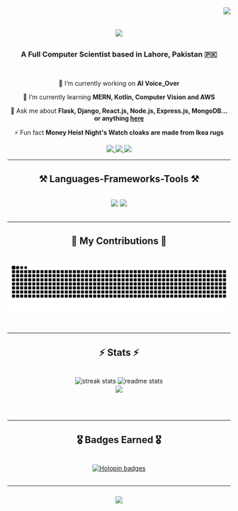 <img align="right" src="https://visitor-badge.laobi.icu/badge?page_id=aziz6292.aziz6292" />

<h1 align="center">
    <img src="https://readme-typing-svg.herokuapp.com/?font=Righteous&size=35&center=true&vCenter=true&width=500&height=70&duration=4000&lines=Hi+There!+👋;+I'm+Abdul+Aziz!;" />
</h1>

<h3 align="center">A Full Computer Scientist based in Lahore, Pakistan 🇵🇰</h3>

<br/>

<div align="center">
 
 🔭 I’m currently working on **AI Voice_Over**
 
 🌱 I’m currently learning **MERN, Kotlin, Computer Vision and AWS**

 💬 Ask me about **Flask, Django, React.js, Node.js, Express.js, MongoDB... or anything [here](https://github.com/aziz6292/aziz6292/issues)**

 ⚡ Fun fact **Money Heist Night's Watch cloaks are made from Ikea rugs**
 
 </div>
 
<div align="center"> 
  <a href="mailto:connect2abdulaziz@gmail.com">
    <img src="https://img.shields.io/badge/Gmail-333333?style=for-the-badge&logo=gmail&logoColor=red" />
  </a>
  <a href="https://linkedin.com/in/abdul-aziz-2a167a277" target="_blank">
    <img src="https://img.shields.io/badge/LinkedIn-0077B5?style=for-the-badge&logo=linkedin&logoColor=white" target="_blank" />
  </a>
  <a href="https://aziz6292.github.io/abdulaziz-official-website/" target="_blank">
     <img src="https://img.shields.io/badge/Portfolio-FF5722?style=for-the-badge&logo=todoist&logoColor=white" target="_blank" /> <!-- sqlite, safari, google-chrome are other good icon options -->
  </a>
</div>

 <hr/>
 
<h2 align="center">⚒️ Languages-Frameworks-Tools ⚒️</h2>
<br/>
<div align="center">
    <img src="https://skillicons.dev/icons?i=react,bootstrap,html,css,vscode,github,tailwind,git,python,nextjs" />
    <img src="https://skillicons.dev/icons?i=nodejs,javascript,typescript,express,firebase,mongodb,cpp,c,mysql,flask" /><br>
</div>

<br/>
<hr/>

<div align="center">
  <h2>🐍 My Contributions 🐍</h2>
  <br>
  <source media="(prefers-color-scheme: dark)" srcset="https://raw.githubusercontent.com/platane/platane/output/github-contribution-grid-snake-dark.svg">
  <source media="(prefers-color-scheme: light)" srcset="https://raw.githubusercontent.com/aliamanatali/aliamanatali/output/github-contribution-grid-snake.svg">
  <img alt="snake eating my contributions" src="https://raw.githubusercontent.com/aliamanatali/aliamanatali/output/github-contribution-grid-snake.svg" />
  <br/><br/><br/>
</div>
<div>
</div>


<hr/>

<h2 align="center">⚡ Stats ⚡</h2>
<br>
<div align=center>
  <img width=390 src="https://streak-stats.demolab.com/?user=aliamanatali&count_private=true&theme=react&border_radius=10" alt="streak stats"/>
  <img width=390 src="https://github-readme-stats-salesp07.vercel.app/api?username=aliamanatali&count_private=true&show_icons=true&theme=react&rank_icon=github&border_radius=10" alt="readme stats" />
  <br/>
  <img width=325 align="center" src="https://languages-bj49hb35i-aziz6292.vercel.app/"/>
</div>

<br/><br/>
<hr/>
<div align="center">
    <h2 align="center">🎖️ Badges Earned 🎖️</h2>
    <br>
  <a href="holopin.io/@aziz6292#">
    <img src="https://holopin.me/aliamanatali#" alt="Holopin badges" />
  </a>
    <br>
    <br>
</div>
<hr/>
<h3 align="center">
    <img src="https://readme-typing-svg.herokuapp.com/?font=Righteous&size=25&center=true&vCenter=true&width=500&height=70&duration=4000&lines=Thanks+for+visiting!+✌️;+Shoot+me+a+message+on+Linkedin!;I'm+always+down+to+collab+:)">
</h3>

<br/>
